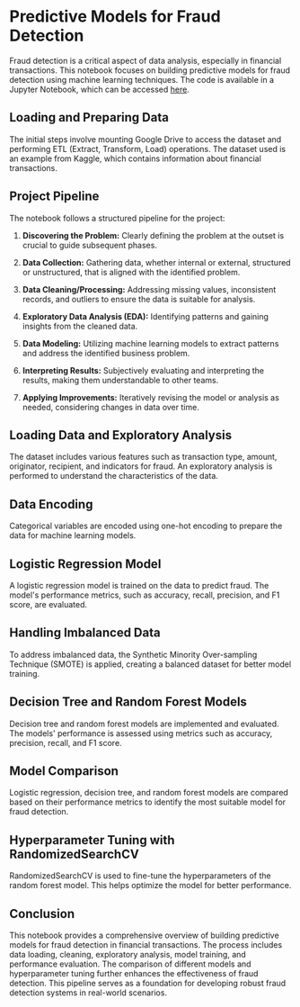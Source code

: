 # Predictive Models for Fraud Detection

Fraud detection is a critical aspect of data analysis, especially in financial transactions. This notebook focuses on building predictive models for fraud detection using machine learning techniques. The code is available in a Jupyter Notebook, which can be accessed [here](https://colab.research.google.com/github/Rajora0/ml_fraud_detection/blob/main/Modelos_preditivos_em_dados_detec%C3%A7%C3%A3o_de_fraude.ipynb).

## Loading and Preparing Data

The initial steps involve mounting Google Drive to access the dataset and performing ETL (Extract, Transform, Load) operations. The dataset used is an example from Kaggle, which contains information about financial transactions.

## Project Pipeline

The notebook follows a structured pipeline for the project:

1. **Discovering the Problem:** Clearly defining the problem at the outset is crucial to guide subsequent phases.

2. **Data Collection:** Gathering data, whether internal or external, structured or unstructured, that is aligned with the identified problem.

3. **Data Cleaning/Processing:** Addressing missing values, inconsistent records, and outliers to ensure the data is suitable for analysis.

4. **Exploratory Data Analysis (EDA):** Identifying patterns and gaining insights from the cleaned data.

5. **Data Modeling:** Utilizing machine learning models to extract patterns and address the identified business problem.

6. **Interpreting Results:** Subjectively evaluating and interpreting the results, making them understandable to other teams.

7. **Applying Improvements:** Iteratively revising the model or analysis as needed, considering changes in data over time.

## Loading Data and Exploratory Analysis

The dataset includes various features such as transaction type, amount, originator, recipient, and indicators for fraud. An exploratory analysis is performed to understand the characteristics of the data.

## Data Encoding

Categorical variables are encoded using one-hot encoding to prepare the data for machine learning models.

## Logistic Regression Model

A logistic regression model is trained on the data to predict fraud. The model's performance metrics, such as accuracy, recall, precision, and F1 score, are evaluated.

## Handling Imbalanced Data

To address imbalanced data, the Synthetic Minority Over-sampling Technique (SMOTE) is applied, creating a balanced dataset for better model training.

## Decision Tree and Random Forest Models

Decision tree and random forest models are implemented and evaluated. The models' performance is assessed using metrics such as accuracy, precision, recall, and F1 score.

## Model Comparison

Logistic regression, decision tree, and random forest models are compared based on their performance metrics to identify the most suitable model for fraud detection.

## Hyperparameter Tuning with RandomizedSearchCV

RandomizedSearchCV is used to fine-tune the hyperparameters of the random forest model. This helps optimize the model for better performance.

## Conclusion

This notebook provides a comprehensive overview of building predictive models for fraud detection in financial transactions. The process includes data loading, cleaning, exploratory analysis, model training, and performance evaluation. The comparison of different models and hyperparameter tuning further enhances the effectiveness of fraud detection. This pipeline serves as a foundation for developing robust fraud detection systems in real-world scenarios.
